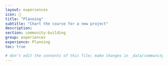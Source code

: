 ```yaml
---
layout: experiences
icon: 📝
title: "Planning"
subtitle: "Chart the course for a new project"
description:
section: community-building
group: experiences
experience: Planning
toc: true

# don't edit the contents of this file; make changes in _data/community-building-experiences.yml
---
```

